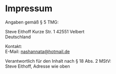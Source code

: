 # Impressum


Angaben gemäß § 5 TMG:

Steve Eithoff
Kurze Str. 1
42551 Velbert  
Deutschland  

Kontakt:  
E-Mail: nashannata@hotmail.de 

Verantwortlich für den Inhalt nach § 18 Abs. 2 MStV:  
Steve Eithoff, Adresse wie oben  
